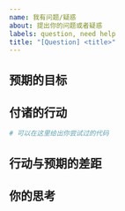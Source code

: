 ```yaml
---
name: 我有问题/疑惑
about: 提出你的问题或者疑惑
labels: question, need help
title: "[Question] <title>"
---
```


<!--请注意：请注意：不规范的问题会被部署的 issue bot 自动关闭。-->

## 预期的目标

<!--你想要做什么？描述的越清楚越好哦~-->

## 付诸的行动

<!--你尝试过的解决方案，你做过些什么事情-->

```python
# 可以在这里给出你尝试过的代码

```

## 行动与预期的差距

<!--给出你出现的问题的具体情况，这对想帮助你的人很有用-->

## 你的思考

<!--写出你的思想过程，对于提升自己很有帮助哦-->
